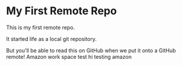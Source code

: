 # My First Remote Repo

This is my first remote repo.

It started life as a local git repository.

But you'll be able to read this on GitHub when we put it onto a GitHub remote!
Amazon work space test hi
testing amazon
